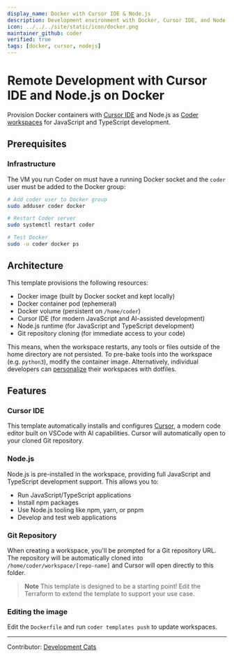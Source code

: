 ```yaml
---
display_name: Docker with Cursor IDE & Node.js
description: Development environment with Docker, Cursor IDE, and Node.js for JavaScript/TypeScript projects
icon: ../../../site/static/icon/docker.png
maintainer_github: coder
verified: true
tags: [docker, cursor, nodejs]
---
```


# Remote Development with Cursor IDE and Node.js on Docker

Provision Docker containers with [Cursor IDE](https://cursor.sh/) and Node.js as [Coder workspaces](https://coder.com/docs/workspaces) for JavaScript and TypeScript development.

## Prerequisites

### Infrastructure

The VM you run Coder on must have a running Docker socket and the `coder` user must be added to the Docker group:

```sh
# Add coder user to Docker group
sudo adduser coder docker

# Restart Coder server
sudo systemctl restart coder

# Test Docker
sudo -u coder docker ps
```

## Architecture

This template provisions the following resources:

- Docker image (built by Docker socket and kept locally)
- Docker container pod (ephemeral)
- Docker volume (persistent on `/home/coder`)
- Cursor IDE (for modern JavaScript and AI-assisted development)
- Node.js runtime (for JavaScript and TypeScript development)
- Git repository cloning (for immediate access to your code)

This means, when the workspace restarts, any tools or files outside of the home directory are not persisted. To pre-bake tools into the workspace (e.g. `python3`), modify the container image. Alternatively, individual developers can [personalize](https://coder.com/docs/dotfiles) their workspaces with dotfiles.

## Features

### Cursor IDE

This template automatically installs and configures [Cursor](https://cursor.sh/), a modern code editor built on VSCode with AI capabilities. Cursor will automatically open to your cloned Git repository.

### Node.js

Node.js is pre-installed in the workspace, providing full JavaScript and TypeScript development support. This allows you to:
- Run JavaScript/TypeScript applications
- Install npm packages
- Use Node.js tooling like npm, yarn, or pnpm
- Develop and test web applications

### Git Repository

When creating a workspace, you'll be prompted for a Git repository URL. The repository will be automatically cloned into `/home/coder/workspace/[repo-name]` and Cursor will open directly to this folder.

> **Note**
> This template is designed to be a starting point! Edit the Terraform to extend the template to support your use case.

### Editing the image

Edit the `Dockerfile` and run `coder templates push` to update workspaces.

---

Contributor: [Development Cats](https://github.com/DevelopmentCats)
